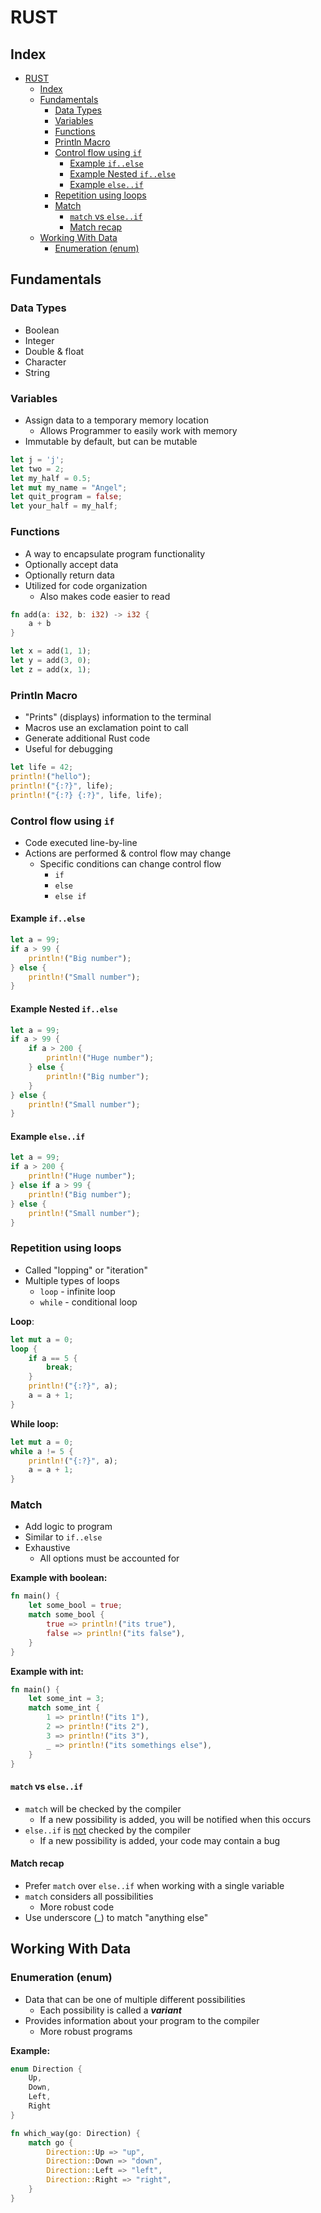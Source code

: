 # RUST

## Index
- [RUST](#rust)
  - [Index](#index)
  - [Fundamentals](#fundamentals)
    - [Data Types](#data-types)
    - [Variables](#variables)
    - [Functions](#functions)
    - [Println Macro](#println-macro)
    - [Control flow using `if`](#control-flow-using-if)
      - [Example `if..else`](#example-ifelse)
      - [Example Nested `if..else`](#example-nested-ifelse)
      - [Example `else..if`](#example-elseif)
    - [Repetition using loops](#repetition-using-loops)
    - [Match](#match)
      - [`match` vs `else..if`](#match-vs-elseif)
      - [Match recap](#match-recap)
  - [Working With Data](#working-with-data)
    - [Enumeration (enum)](#enumeration-enum)

## Fundamentals

### Data Types
- Boolean
- Integer
- Double & float
- Character
- String

### Variables
* Assign data to a temporary memory location
    * Allows Programmer to easily work with memory
* Immutable by default, but can be mutable

```rust
let j = 'j';
let two = 2;
let my_half = 0.5;
let mut my_name = "Angel";
let quit_program = false;
let your_half = my_half;
```

### Functions
* A way to encapsulate program functionality
* Optionally accept data
* Optionally return data
* Utilized for code organization
    * Also makes code easier to read

```rust
fn add(a: i32, b: i32) -> i32 {
    a + b
}

let x = add(1, 1);
let y = add(3, 0);
let z = add(x, 1);
```

### Println Macro
* "Prints" (displays) information to the terminal
* Macros use an exclamation point to call
* Generate additional Rust code
* Useful for debugging

```rust
let life = 42;
println!("hello");
println!("{:?}", life);
println!("{:?} {:?}", life, life);
```

### Control flow using `if`
* Code executed line-by-line
* Actions are performed & control flow may change
    * Specific conditions can change control flow
        * `if`
        * `else`
        * `else if`

#### Example `if..else`
```rust
let a = 99;
if a > 99 {
    println!("Big number");
} else {
    println!("Small number");
}

```

#### Example Nested `if..else`

```rust
let a = 99;
if a > 99 {
    if a > 200 {
        println!("Huge number");
    } else {
        println!("Big number");
    }
} else {
    println!("Small number");
}
```

#### Example `else..if`

```rust
let a = 99;
if a > 200 {
    println!("Huge number");
} else if a > 99 {
    println!("Big number");
} else {
    println!("Small number");
}
```

### Repetition using loops
* Called "lopping" or "iteration"
* Multiple types of loops
    * `loop` - infinite loop
    * `while` - conditional loop

**Loop**:
```rust
let mut a = 0;
loop {
    if a == 5 {
        break;
    }
    println!("{:?}", a);
    a = a + 1;
}
```
**While loop:**
```rust
let mut a = 0;
while a != 5 {
    println!("{:?}", a);
    a = a + 1;
}
```

### Match
* Add logic to program
* Similar to `if..else`
* Exhaustive
  * All options must be accounted for

**Example with boolean:**
```rust
fn main() {
    let some_bool = true;
    match some_bool {
        true => println!("its true"),
        false => println!("its false"),
    }
}
```

**Example with int:**
```rust
fn main() {
    let some_int = 3;
    match some_int {
        1 => println!("its 1"),
        2 => println!("its 2"),
        3 => println!("its 3"),
        _ => println!("its somethings else"),
    }
}
```

#### `match` vs `else..if`
* `match` will be checked by the compiler
    * If a new possibility is added, you will be notified when this occurs
* `else..if` is <ins>not</ins> checked by the compiler
    * If a new possibility is added, your code may contain a bug

#### Match recap
* Prefer `match` over `else..if` when working with a single variable
* `match` considers all possibilities
    * More robust code
* Use underscore (_) to match "anything else"

## Working With Data

### Enumeration (enum)
* Data that can be one of multiple different possibilities
    * Each possibility is called a _**variant**_
* Provides information about your program to the compiler
    * More robust programs

**Example:**
```rust
enum Direction {
    Up,
    Down,
    Left,
    Right
}

fn which_way(go: Direction) {
    match go {
        Direction::Up => "up",
        Direction::Down => "down",
        Direction::Left => "left",
        Direction::Right => "right",
    }
}
```